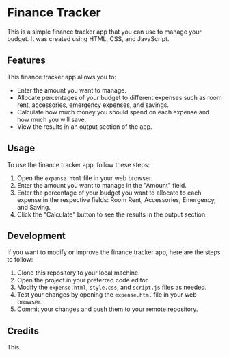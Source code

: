 # Finance Tracker

This is a simple finance tracker app that you can use to manage your budget. It was created using HTML, CSS, and JavaScript.

## Features

This finance tracker app allows you to:

- Enter the amount you want to manage.
- Allocate percentages of your budget to different expenses such as room rent, accessories, emergency expenses, and savings.
- Calculate how much money you should spend on each expense and how much you will save.
- View the results in an output section of the app.

## Usage

To use the finance tracker app, follow these steps:

1. Open the `expense.html` file in your web browser.
2. Enter the amount you want to manage in the "Amount" field.
3. Enter the percentage of your budget you want to allocate to each expense in the respective fields: Room Rent, Accessories, Emergency, and Saving.
4. Click the "Calculate" button to see the results in the output section.

## Development

If you want to modify or improve the finance tracker app, here are the steps to follow:

1. Clone this repository to your local machine.
2. Open the project in your preferred code editor.
3. Modify the `expense.html`, `style.css`, and `script.js` files as needed.
4. Test your changes by opening the `expense.html` file in your web browser.
5. Commit your changes and push them to your remote repository.

## Credits

This

